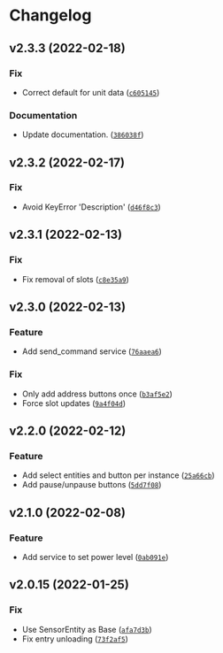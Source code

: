 # Changelog

<!--next-version-placeholder-->

## v2.3.3 (2022-02-18)
### Fix
* Correct default for unit data ([`c605145`](https://github.com/eifinger/hass-foldingathomecontrol/commit/c605145d2b97a024b69c2d35fb730a082078a02d))

### Documentation
* Update documentation. ([`386038f`](https://github.com/eifinger/hass-foldingathomecontrol/commit/386038f63f083323a477f7bab9af50bab41a4274))

## v2.3.2 (2022-02-17)
### Fix
* Avoid KeyError 'Description' ([`d46f8c3`](https://github.com/eifinger/hass-foldingathomecontrol/commit/d46f8c3577f66dcf867b89fd8a17d3788b523491))

## v2.3.1 (2022-02-13)
### Fix
* Fix removal of slots ([`c8e35a9`](https://github.com/eifinger/hass-foldingathomecontrol/commit/c8e35a9e55fa250b71e0b3f12f8756a7d3903cc5))

## v2.3.0 (2022-02-13)
### Feature
* Add send_command service ([`76aaea6`](https://github.com/eifinger/hass-foldingathomecontrol/commit/76aaea6e0eeacc85ed4d434a488e85e1a651980d))

### Fix
* Only add address buttons once ([`b3af5e2`](https://github.com/eifinger/hass-foldingathomecontrol/commit/b3af5e200d4b42a06e168dfe8bfe03c8c2bd1301))
* Force slot updates ([`9a4f04d`](https://github.com/eifinger/hass-foldingathomecontrol/commit/9a4f04d9588f76f95d2bc805044046ea3a0e996c))

## v2.2.0 (2022-02-12)
### Feature
* Add select entities and button per instance ([`25a66cb`](https://github.com/eifinger/hass-foldingathomecontrol/commit/25a66cbd34f2d63f2e6f0b66b224b7c43915b456))
* Add pause/unpause buttons ([`5dd7f08`](https://github.com/eifinger/hass-foldingathomecontrol/commit/5dd7f08940f838bfd074c288c79fde8f24e20ff9))

## v2.1.0 (2022-02-08)
### Feature
* Add service to set power level ([`0ab091e`](https://github.com/eifinger/hass-foldingathomecontrol/commit/0ab091e488146e85cb0bdde58640efd249ca9c6b))

## v2.0.15 (2022-01-25)
### Fix
* Use SensorEntity as Base ([`afa7d3b`](https://github.com/eifinger/hass-foldingathomecontrol/commit/afa7d3ba01b4ac0fbf7aaac00db7cd06a892372d))
* Fix entry unloading ([`73f2af5`](https://github.com/eifinger/hass-foldingathomecontrol/commit/73f2af50a33f9e4e805ac62fa4faf53bcb3bfb2e))
